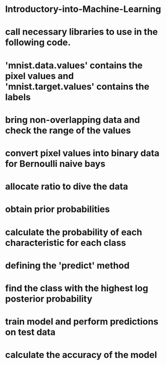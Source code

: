 # Introductory-into-Machine-Learning
# call necessary libraries to use in the following code. 
# 'mnist.data.values' contains the pixel values and 'mnist.target.values' contains the labels 
# bring non-overlapping data and check the range of the values
# convert pixel values into binary data for Bernoulli naive bays
# allocate ratio to dive the data 
# obtain prior probabilities 
# calculate the probability of each characteristic for each class
# defining the 'predict' method
# find the class with the highest log posterior probability
# train model and perform predictions on test data
# calculate the accuracy of the model

